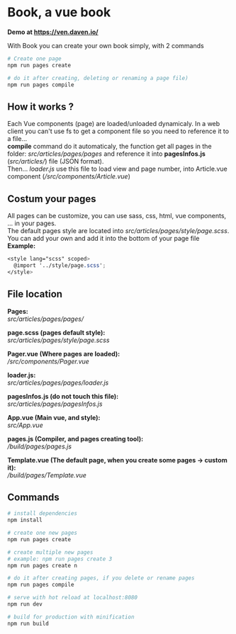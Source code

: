 # Book, a vue book  
**Demo at https://ven.daven.io/**  

With Book you can create your own book simply, with 2 commands  
``` bash
# Create one page
npm run pages create

# do it after creating, deleting or renaming a page file)
npm run pages compile
``` 

## How it works ?
Each Vue components (page) are loaded/unloaded dynamicaly. In a web client you can't use fs to get a component file so you need to reference it to a file...  
**compile** command do it automaticaly, the function get all pages in the folder: *src/articles/pages/pages* and reference it into **pagesInfos.js** (*src/articles/*) file (JSON format).  
Then... *loader.js* use this file to load view and page number, into Article.vue component (*/src/components/Article.vue*)

## Costum your pages
All pages can be customize, you can use sass, css, html, vue components, ... in your pages.  
The default pages style are located into *src/articles/pages/style/page.scss*.  
You can add your own and add it into the bottom of your page file  
**Example:**
``` scss
<style lang="scss" scoped>
  @import '../style/page.scss';
</style>
```

## File location
**Pages:**  
*src/articles/pages/pages/*    

**page.scss (pages default style):**  
*src/articles/pages/style/page.scss*    

**Pager.vue (Where pages are loaded):**  
*/src/components/Pager.vue*  

**loader.js:**  
*src/articles/pages/pages/loader.js*   

**pagesInfos.js (do not touch this file):**  
*src/articles/pages/pagesInfos.js*   

**App.vue (Main vue, and style):**  
*src/App.vue*    

**pages.js (Compiler, and pages creating tool):**  
*/build/pages/pages.js*   

**Template.vue (The default page, when you create some pages -> custom it):**  
*/build/pages/Template.vue*

## Commands

``` bash
# install dependencies
npm install

# create one new pages
npm run pages create

# create multiple new pages
# example: npm run pages create 3
npm run pages create n

# do it after creating pages, if you delete or rename pages
npm run pages compile

# serve with hot reload at localhost:8080
npm run dev

# build for production with minification
npm run build
```
